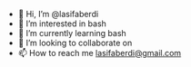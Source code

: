- 👋 Hi, I’m @lasifaberdi
- 👀 I’m interested in bash
- 🌱 I’m currently learning bash
- 💞️ I’m looking to collaborate on
- 📫 How to reach me lasifaberdi@gmail.com

<!---
lasifaberdi/lasifaberdi is a ✨ special ✨ repository because its `README.md` (this file) appears on your GitHub profile.
You can click the Preview link to take a look at your changes.
--->

